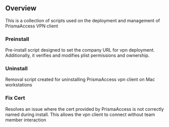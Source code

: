 ## Overview
This is a collection of scripts used on the deployment and management of PrismaAccess VPN client

### Preinstall
Pre-install script designed to set the company URL for vpn deployment. Additionally, it verifies and modifies plist permissions and ownership.

### Uninstall
Removal script created for uninstalling PrismaAccess vpn client on Mac workstations

### Fix Cert
Resolves an issue where the cert provided by PrismaAccess is not correctly named during install. This allows the vpn client to connect without team member interaction

